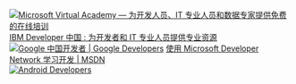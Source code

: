 [![Microsoft Virtual Academy — 为开发人员、IT 专业人员和数据专家提供免费的在线培训](https://mva.microsoft.com/favicon.ico)](https://mva.microsoft.com/)  
[IBM Developer 中国 : 为开发者和 IT 专业人员提供专业资源](https://www.ibm.com/developerworks/cn/)  
[![Google 中国开发者  |  Google Developers](https://developers.google.com/favicon.ico)](https://developers.google.com/china/?hl=zh-cn) 
[使用 Microsoft Developer Network 学习开发 | MSDN](https://msdn.microsoft.com/zh-cn)  
[![Android Developers](https://developer.android.com/favicon.ico)](https://developer.android.com/?hl=zh-CN)
